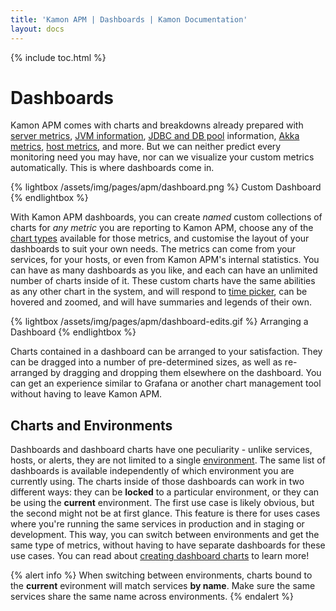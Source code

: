 ```yaml
---
title: 'Kamon APM | Dashboards | Kamon Documentation'
layout: docs
---
```


{% include toc.html %}

Dashboards
===========

Kamon APM comes with charts and breakdowns already prepared with [server metrics], [JVM information], [JDBC and DB pool] information, [Akka metrics], [host metrics], and more. But we can neither predict every monitoring need you may have, nor can we visualize your custom metrics automatically. This is where dashboards come in.

{% lightbox /assets/img/pages/apm/dashboard.png %}
Custom Dashboard
{% endlightbox %}

With Kamon APM dashboards, you can create *named* custom collections of charts for *any metric* you are reporting to Kamon APM, choose any of the [chart types] available for those metrics, and customise the layout of your dashboards to suit your own needs. The metrics can come from your services, for your hosts, or even from Kamon APM's internal statistics. You can have as many dashboards as you like, and each can have an unlimited number of charts inside of it. These custom charts have the same abilities as any other chart in the system, and will respond to [time picker], can be hovered and zoomed, and will have summaries and legends of their own.

{% lightbox /assets/img/pages/apm/dashboard-edits.gif %}
Arranging a Dashboard
{% endlightbox %}

Charts contained in a dashboard can be arranged to your satisfaction. They can be dragged into a number of pre-determined sizes, as well as re-arranged by dragging and dropping them elsewhere on the dashboard. You can get an experience similar to Grafana or another chart management tool without having to leave Kamon APM.

Charts and Environments
------------------------

Dashboards and dashboard charts have one peculiarity - unlike services, hosts, or alerts, they are not limited to a single [environment]. The same list of dashboards is available independently of which environment you are currently using. The charts inside of those dashboards can work in two different ways: they can be **locked** to a particular environment, or they can be using the **current** environment. The first use case is likely obvious, but the second might not be at first glance. This feature is there for uses cases where you're running the same services in production and in staging or development. This way, you can switch between environments and get the same type of metrics, without having to have separate dashboards for these use cases. You can read about [creating dashboard charts] to learn more!

{% alert info %}
When switching between environments, charts bound to the **current** evironment will match services **by name**. Make sure the same services share the same name across environments.
{% endalert %}

[server metrics]: ../../services/integrations/#service-overview-charts
[JVM information]: ../../services/integrations/#jvm
[JDBC and DB pool]: ../../services/integrations/#jdbc
[Akka metrics]: ../../services/integrations/#akka
[host metrics]: ../../host/host-list/
[chart types]: ../../general/charts/#chart-types
[time picker]: ../../general/time-picker/
[environment]: ../../general/evironments/
[creating dashboard charts]: ../create-edit-dashboard/
